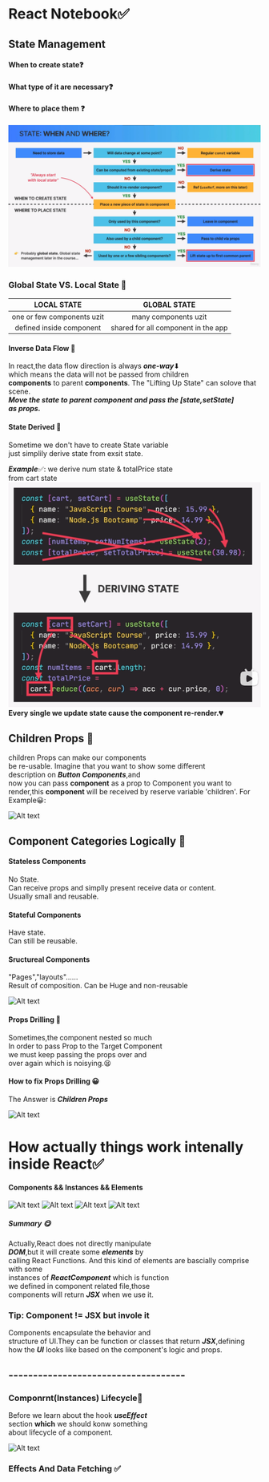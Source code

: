 # React Notebook✅

## State Management

#### When to create state❓

#### What type of it are necessary❓

#### Where to place them ❓

![Alt Answers](image.png)

### Global State VS. Local State 🤔

|        LOCAL STATE         |            GLOBAL STATE             |
| :------------------------: | :---------------------------------: |
| one or few components uzit |        many components uzit         |
|  defined inside component  | shared for all component in the app |

#### Inverse Data Flow 🤔

In react,the data flow direction is always **_one-way_**⬇  
which means the data will not be passed from children  
**components** to parent **components**.
The "Lifting Up State" can solove that scene.  
**_Move the state to parent component and pass the [state,setState]  
as props._**

#### State Derived 🤔

Sometime we don't have to create State variable  
just simplily derive state from exsit state.

**_Example_**✅: we derive num state & totalPrice state  
from cart state
![Alt text](image-1.png)  
**Every single we update state cause the component re-render.💔**

## Children Props 🤔

children Props can make our components  
be re-usable.
Imagine that you want to show some different  
description on **_Button Components_**,and  
now you can pass **component** as a prop to Component you want to render,this **component** will be received by reserve variable 'children'.
For Example😀:

![Alt text](image-5.png)

## Component Categories Logically 🤔

#### Stateless Components

No State.  
Can receive props and simplly present receive data or content.  
Usually small and reusable.

#### Stateful Components

Have state.  
Can still be reusable.

#### Sructureal Components

"Pages","layouts"......  
Result of composition.
Can be Huge and non-reusable

![Alt text](image-4.png)

#### Props Drilling 🤔

Sometimes,the component nested so much  
In order to pass Prop to the Target Component  
we must keep passing the props over and  
over again which is noisying.😫

#### How to fix Props Drilling 😀

The Answer is **_Children Props_**

![Alt text](image-6.png)

# How actually things work intenally inside React✅

#### Components && Instances && Elements

![Alt text](image-9.png)
![Alt text](image-8.png)
![Alt text](image-10.png)
![Alt text](image-11.png)

##### Summary 😋

Actually,React does not directly manipulate  
**_DOM_**,but it will create some **_elements_** by  
calling React Functions. And this kind of elements are bascially comprise with some  
instances of **_ReactComponent_** which is function  
we defined in component related file,those  
components will return **_JSX_** when we use it.

### Tip: Component != JSX but invole it

Components encapsulate the behavior and  
structure of UI.They can be function or classes that return **_JSX_**,defining how the **_UI_** looks like based on the component's logic and props.

## ------------------------------------

### Componrnt(Instances) Lifecycle🤔

Before we learn about the hook **_useEffect_**  
section **which** we should konw something  
about lifecycle of a component.

![Alt text](image-7.png)

### Effects And Data Fetching ✅
